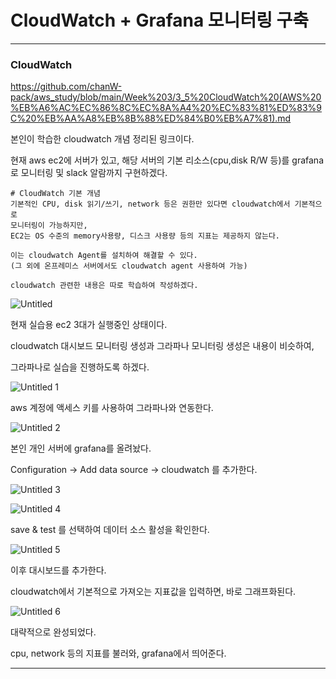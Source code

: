 # CloudWatch + Grafana 모니터링 구축

---

### CloudWatch

https://github.com/chanW-pack/aws_study/blob/main/Week%203/3_5%20CloudWatch%20(AWS%20%EB%A6%AC%EC%86%8C%EC%8A%A4%20%EC%83%81%ED%83%9C%20%EB%AA%A8%EB%8B%88%ED%84%B0%EB%A7%81).md

본인이 학습한 cloudwatch 개념 정리된 링크이다.

현재 aws ec2에 서버가 있고, 해당 서버의 기본 리소스(cpu,disk R/W 등)를 grafana로 모니터링 및 slack 알람까지 구현하겠다.

```
# CloudWatch 기본 개념
기본적인 CPU, disk 읽기/쓰기, network 등은 권한만 있다면 cloudwatch에서 기본적으로 
모니터링이 가능하지만,
EC2는 OS 수준의 memory사용량, 디스크 사용량 등의 지표는 제공하지 않는다.

이는 cloudwatch Agent를 설치하여 해결할 수 있다.
(그 외에 온프레미스 서버에서도 cloudwatch agent 사용하여 가능)

cloudwatch 관련한 내용은 따로 학습하여 작성하겠다.
```

![Untitled](https://user-images.githubusercontent.com/84123877/200257481-8366b994-115b-45ae-959f-4ba73568b704.png)

현재 실습용 ec2 3대가 실행중인 상태이다.

cloudwatch 대시보드 모니터링 생성과 그라파나 모니터링 생성은 내용이 비슷하여, 

그라파나로 실습을 진행하도록 하겠다.

![Untitled 1](https://user-images.githubusercontent.com/84123877/200257452-38261bde-aa08-4bfa-be78-fd020def851a.png)

aws 계정에 액세스 키를 사용하여 그라파나와 연동한다.

![Untitled 2](https://user-images.githubusercontent.com/84123877/200257460-83810fee-2750-4b40-bf1f-a26607d554bd.png)

본인 개인 서버에 grafana를 올려놨다.

Configuration → Add data source → cloudwatch 를 추가한다.

![Untitled 3](https://user-images.githubusercontent.com/84123877/200257467-07def6d0-c344-46d9-bca9-9c0a7f779e68.png)

![Untitled 4](https://user-images.githubusercontent.com/84123877/200257471-d8ded04b-3015-474a-9047-f7fc0099f5e3.png)

save & test 를 선택하여 데이터 소스 활성을 확인한다.

![Untitled 5](https://user-images.githubusercontent.com/84123877/200257474-75ecc799-0cab-447d-a216-ab1d767a8a4b.png)

이후 대시보드를 추가한다.

cloudwatch에서 기본적으로 가져오는 지표값을 입력하면, 바로 그래프화된다.

![Untitled 6](https://user-images.githubusercontent.com/84123877/200257477-6dcbc44d-fd9c-46a5-8cd2-c19ce41bd6ac.png)

대략적으로 완성되었다.

cpu, network 등의 지표를 불러와, grafana에서 띄어준다.

---

